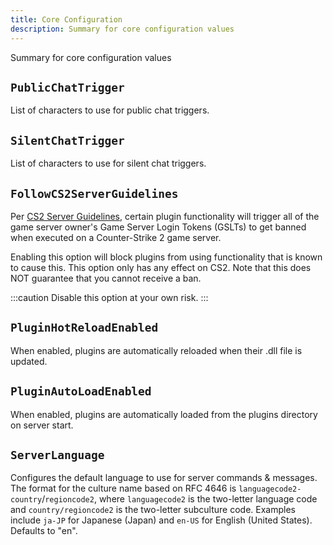 ```yaml
---
title: Core Configuration
description: Summary for core configuration values
---
```


Summary for core configuration values

## `PublicChatTrigger`

List of characters to use for public chat triggers.

## `SilentChatTrigger`

List of characters to use for silent chat triggers.

## `FollowCS2ServerGuidelines`

Per [CS2 Server Guidelines](https://blog.counter-strike.net/index.php/server_guidelines/), certain plugin
functionality will trigger all of the game server owner's Game Server Login Tokens
(GSLTs) to get banned when executed on a Counter-Strike 2 game server.

Enabling this option will block plugins from using functionality that is known to cause this.
This option only has any effect on CS2. Note that this does NOT guarantee that you cannot
receive a ban.

:::caution
Disable this option at your own risk.
:::

## `PluginHotReloadEnabled`

When enabled, plugins are automatically reloaded when their .dll file is updated.

## `PluginAutoLoadEnabled`

When enabled, plugins are automatically loaded from the plugins directory on server start.

## `ServerLanguage`

Configures the default language to use for server commands & messages. The format for the culture name based on RFC 4646 is `languagecode2-country`/`regioncode2`, where `languagecode2` is the two-letter language code and `country/regioncode2` is the two-letter subculture code. Examples include `ja-JP` for Japanese (Japan) and `en-US` for English (United States). Defaults to "en".